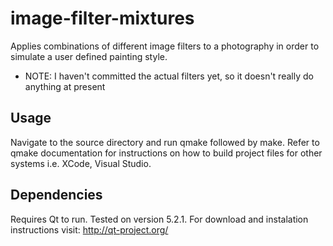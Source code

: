 image-filter-mixtures
=====================

Applies combinations of different image filters to a photography in order to simulate a user defined painting style.

* NOTE: I haven't committed the actual filters yet, so it doesn't really do anything at present

Usage
---------

Navigate to the source directory and run qmake followed by make. Refer to qmake documentation for instructions on how to build project files for other systems i.e. XCode, Visual Studio.

Dependencies
----------

Requires Qt to run. Tested on version 5.2.1. For download and instalation instructions visit: http://qt-project.org/
